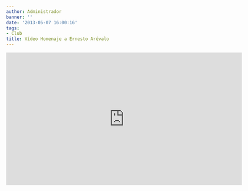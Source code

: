 ```yaml
---
author: Administrador
banner: ''
date: '2013-05-07 16:00:16'
tags:
- Club
title: Vídeo Homenaje a Ernesto Arévalo
---
```


<iframe width="640" height="360" src="http://www.youtube.com/embed/YxrO9nEEbQ8" frameborder="0" allowfullscreen></iframe>
